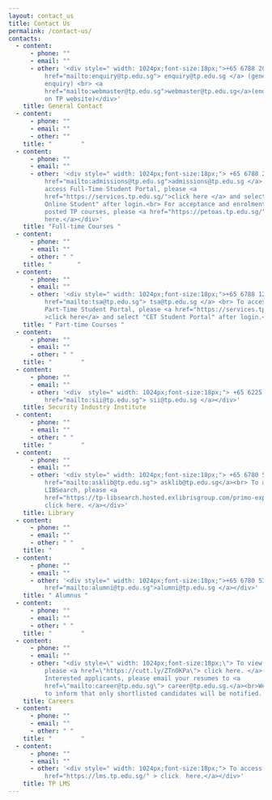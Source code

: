 ```yaml
---
layout: contact_us
title: Contact Us
permalink: /contact-us/
contacts:
  - content:
      - phone: ""
      - email: ""
      - other: '<div style=" width: 1024px;font-size:18px;">+65 6788 2000 <br> <a
          href="mailto:enquiry@tp.edu.sg"> enquiry@tp.edu.sg </a> (general
          enquiry) <br> <a
          href="mailto:webmaster@tp.edu.sg">webmaster@tp.edu.sg</a>(enquiry/feedback
          on TP website)</div>'
    title: General Contact
  - content:
      - phone: ""
      - email: ""
      - other: ""
    title: "        "
  - content:
      - phone: ""
      - email: ""
      - other: '<div style=" width: 1024px;font-size:18px;"> +65 6788 2000<br> <a
          href="mailto:admissions@tp.edu.sg">admissions@tp.edu.sg </a> <br>To
          access Full-Time Student Portal, please <a
          href="https://services.tp.edu.sg/">click here </a> and select "TP
          Online Student" after login.<br> For acceptance and enrolment to
          posted TP courses, please <a href="https://petoas.tp.edu.sg/">click
          here.</a></div>'
    title: "Full-time Courses "
  - content:
      - phone: ""
      - email: ""
      - other: " "
    title: "       "
  - content:
      - phone: ""
      - email: ""
      - other: '<div style=" width: 1024px;font-size:18px;">+65 6788 1212 <br> <a
          href="mailto:tsa@tp.edu.sg"> tsa@tp.edu.sg </a> <br> To access
          Part-Time Student Portal, please <a href="https://services.tp.edu.sg/"
          >click here</a> and select "CET Student Portal" after login.</div>'
    title: " Part-time Courses "
  - content:
      - phone: ""
      - email: ""
      - other: " "
    title: "        "
  - content:
      - phone: ""
      - email: ""
      - other: '<div  style=" width: 1024px;font-size:18px;"> +65 6225 5744 <br> <a
          href="mailto:sii@tp.edu.sg"> sii@tp.edu.sg </a></div>'
    title: Security Industry Institute
  - content:
      - phone: ""
      - email: ""
      - other: " "
    title: "        "
  - content:
      - phone: ""
      - email: ""
      - other: '<div style=" width: 1024px;font-size:18px;"> +65 6780 5772 <br> <a
          href="mailto:asklib@tp.edu.sg"> asklib@tp.edu.sg</a><br> To access
          LIBSearch, please <a
          href="https://tp-libsearch.hosted.exlibrisgroup.com/primo-explore/search?vid=TPL&tab=lib_catalogue_tab&sortby=rank">
          click here. </a></div>'
    title: Library
  - content:
      - phone: ""
      - email: ""
      - other: " "
    title: "        "
  - content:
      - phone: ""
      - email: ""
      - other: '<div style=" width: 1024px;font-size:18px;">+65 6780 5353 <br> <a
          href="mailto:alumni@tp.edu.sg">alumni@tp.edu.sg </a></div>'
    title: " Alumnus "
  - content:
      - phone: ""
      - email: ""
      - other: " "
    title: "        "
  - content:
      - phone: ""
      - email: ""
      - other: "<div style=\" width: 1024px;font-size:18px;\"> To view TP's vacancies,
          please <a href=\"https://cutt.ly/ZTnOKPa\"> click here. </a>
          Interested applicants, please email your resumes to <a
          href=\"mailto:career@tp.edu.sg\"> career@tp.edu.sg.</a><br>We regret
          to inform that only shortlisted candidates will be notified. </div>"
    title: Careers
  - content:
      - phone: ""
      - email: ""
      - other: " "
    title: "        "
  - content:
      - phone: ""
      - email: ""
      - other: '<div style=" width: 1024px;font-size:18px;"> To access TP LMS, please <a
          href="https://lms.tp.edu.sg/" > click  here.</a></div>'
    title: TP LMS
---
```

